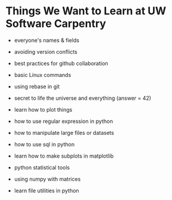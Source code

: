 # Things We Want to Learn at UW Software Carpentry

- everyone's names & fields

- avoiding version conflicts

- best practices for github collaboration

- basic Linux commands

- using rebase in git

- secret to life the universe and everything (answer = 42)

- learn how to plot things

- how to use regular expression in python

- how to manipulate large files or datasets

- how to use sql in python

- learn how to make subplots in matplotlib

- python statistical tools

- using numpy with matrices

- learn file utilities in python
